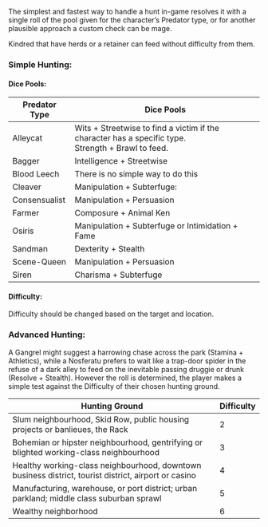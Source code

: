 The simplest and fastest way to handle a hunt in-game resolves it with a single roll of the pool given for the character’s Predator type, or for another plausible approach a custom check can be mage.

Kindred that have herds or a retainer can feed without difficulty from them.

### Simple Hunting:
#### Dice Pools:

| Predator Type | Dice Pools                                                                                            |
| ------------- | ----------------------------------------------------------------------------------------------------- |
| Alleycat      | Wits + Streetwise to find a victim if the character has a specific type.<br>Strength + Brawl to feed. |
| Bagger        | Intelligence + Streetwise                                                                             |
| Blood Leech   | There is no simple way to do this                                                                     |
| Cleaver       | Manipulation + Subterfuge:                                                                            |
| Consensualist | Manipulation + Persuasion                                                                             |
| Farmer        | Composure + Animal Ken                                                                                |
| Osiris        | Manipulation + Subterfuge or Intimidation + Fame                                                      |
| Sandman       | Dexterity + Stealth                                                                                   |
| Scene-Queen   | Manipulation + Persuasion                                                                             |
| Siren         | Charisma + Subterfuge                                                                                 |
#### Difficulty:
Difficulty should be changed based on the target and location.

### Advanced Hunting:

A Gangrel might suggest a harrowing chase across the park (Stamina + Athletics), while a Nosferatu prefers to wait like a trap-door spider in the refuse of a dark alley to feed on the inevitable passing druggie or drunk (Resolve + Stealth). However the roll is determined, the player makes a simple test against the Difficulty of their chosen hunting ground.

| Hunting Ground                                                                                       | Difficulty |
| ---------------------------------------------------------------------------------------------------- | ---------- |
| Slum neighbourhood, Skid Row, public housing projects or banlieues, the Rack                         | 2          |
| Bohemian or hipster neighbourhood, gentrifying or blighted working-class neighbourhood               | 3          |
| Healthy working-class neighbourhood, downtown business district, tourist district, airport or casino | 4          |
| Manufacturing, warehouse, or port district; urban parkland; middle class suburban sprawl             | 5          |
| Wealthy neighborhood                                                                                 | 6          |
